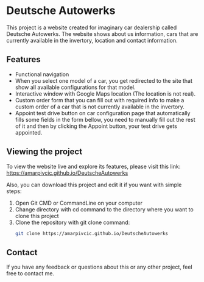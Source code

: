 # Deutsche Autowerks

This project is a website created for imaginary car dealership called Deutsche Autowerks. The website shows about us information, cars that are currently available in the invertory, location and contact information.

## Features

- Functional navigation
- When you select one model of a car, you get redirected to the site that show all available configurations for that model.
- Interactive window with Google Maps location (The location is not real).
- Custom order  form that you can fill out with required info to make a custom order of a car that is not currently available in the invertory.
- Appoint test drive button on car configuration page that automatically fills some fields in the form bellow, you need to manually fill out the rest of it and then by clicking the  Appoint button, your test drive gets appointed.
## Viewing the project

To view the website live and explore its features, please visit this link: https://amarpivcic.github.io/DeutscheAutowerks

Also, you can download this project and edit it if you want with simple steps:

1. Open Git CMD or CommandLine on your computer
2. Change directory with cd command to the directory where you want to clone this project
3. Clone the repository with git clone command:
	```sh
	git clone https://amarpivcic.github.io/DeutscheAutowerks

## Contact

If you have any feedback or questions about this or any other project, feel free to contact me.
